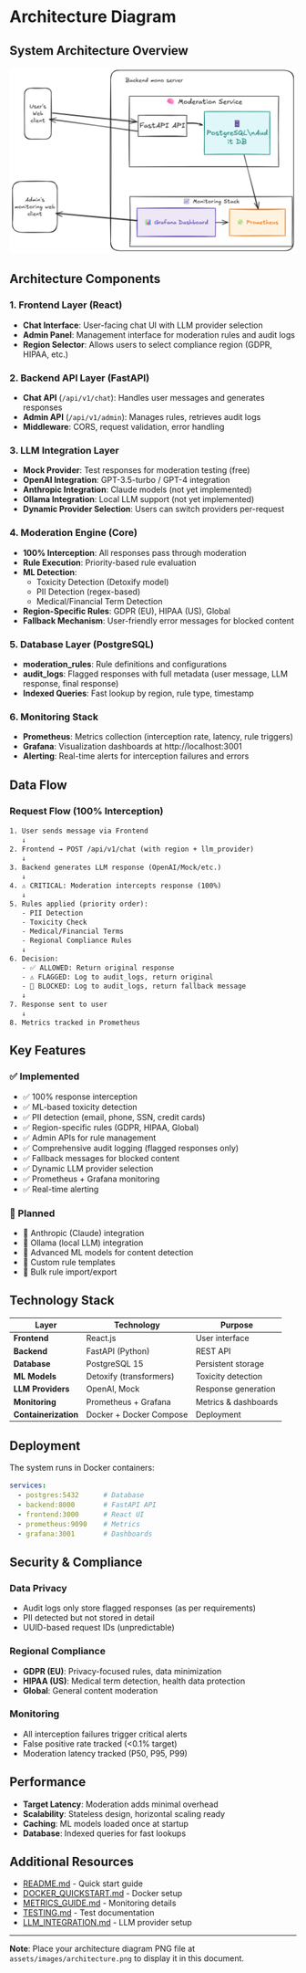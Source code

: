 # Architecture Diagram

## System Architecture Overview

![Real-Time Moderation and Compliance Engine Architecture](assets/images/architecture.png)

## Architecture Components

### 1. Frontend Layer (React)
- **Chat Interface**: User-facing chat UI with LLM provider selection
- **Admin Panel**: Management interface for moderation rules and audit logs
- **Region Selector**: Allows users to select compliance region (GDPR, HIPAA, etc.)

### 2. Backend API Layer (FastAPI)
- **Chat API** (`/api/v1/chat`): Handles user messages and generates responses
- **Admin API** (`/api/v1/admin`): Manages rules, retrieves audit logs
- **Middleware**: CORS, request validation, error handling

### 3. LLM Integration Layer
- **Mock Provider**: Test responses for moderation testing (free)
- **OpenAI Integration**: GPT-3.5-turbo / GPT-4 integration
- **Anthropic Integration**: Claude models (not yet implemented)
- **Ollama Integration**: Local LLM support (not yet implemented)
- **Dynamic Provider Selection**: Users can switch providers per-request

### 4. Moderation Engine (Core)
- **100% Interception**: All responses pass through moderation
- **Rule Execution**: Priority-based rule evaluation
- **ML Detection**:
  - Toxicity Detection (Detoxify model)
  - PII Detection (regex-based)
  - Medical/Financial Term Detection
- **Region-Specific Rules**: GDPR (EU), HIPAA (US), Global
- **Fallback Mechanism**: User-friendly error messages for blocked content

### 5. Database Layer (PostgreSQL)
- **moderation_rules**: Rule definitions and configurations
- **audit_logs**: Flagged responses with full metadata (user message, LLM response, final response)
- **Indexed Queries**: Fast lookup by region, rule type, timestamp

### 6. Monitoring Stack
- **Prometheus**: Metrics collection (interception rate, latency, rule triggers)
- **Grafana**: Visualization dashboards at http://localhost:3001
- **Alerting**: Real-time alerts for interception failures and errors

## Data Flow

### Request Flow (100% Interception)
```
1. User sends message via Frontend
   ↓
2. Frontend → POST /api/v1/chat (with region + llm_provider)
   ↓
3. Backend generates LLM response (OpenAI/Mock/etc.)
   ↓
4. ⚠️ CRITICAL: Moderation intercepts response (100%)
   ↓
5. Rules applied (priority order):
   - PII Detection
   - Toxicity Check
   - Medical/Financial Terms
   - Regional Compliance Rules
   ↓
6. Decision:
   - ✅ ALLOWED: Return original response
   - ⚠️ FLAGGED: Log to audit_logs, return original
   - 🚫 BLOCKED: Log to audit_logs, return fallback message
   ↓
7. Response sent to user
   ↓
8. Metrics tracked in Prometheus
```

## Key Features

### ✅ Implemented
- ✅ 100% response interception
- ✅ ML-based toxicity detection
- ✅ PII detection (email, phone, SSN, credit cards)
- ✅ Region-specific rules (GDPR, HIPAA, Global)
- ✅ Admin APIs for rule management
- ✅ Comprehensive audit logging (flagged responses only)
- ✅ Fallback messages for blocked content
- ✅ Dynamic LLM provider selection
- ✅ Prometheus + Grafana monitoring
- ✅ Real-time alerting

### 🚧 Planned
- 🚧 Anthropic (Claude) integration
- 🚧 Ollama (local LLM) integration
- 🚧 Advanced ML models for content detection
- 🚧 Custom rule templates
- 🚧 Bulk rule import/export

## Technology Stack

| Layer | Technology | Purpose |
|-------|------------|---------|
| **Frontend** | React.js | User interface |
| **Backend** | FastAPI (Python) | REST API |
| **Database** | PostgreSQL 15 | Persistent storage |
| **ML Models** | Detoxify (transformers) | Toxicity detection |
| **LLM Providers** | OpenAI, Mock | Response generation |
| **Monitoring** | Prometheus + Grafana | Metrics & dashboards |
| **Containerization** | Docker + Docker Compose | Deployment |

## Deployment

The system runs in Docker containers:

```yaml
services:
  - postgres:5432      # Database
  - backend:8000       # FastAPI API
  - frontend:3000      # React UI
  - prometheus:9090    # Metrics
  - grafana:3001       # Dashboards
```

## Security & Compliance

### Data Privacy
- Audit logs only store flagged responses (as per requirements)
- PII detected but not stored in detail
- UUID-based request IDs (unpredictable)

### Regional Compliance
- **GDPR (EU)**: Privacy-focused rules, data minimization
- **HIPAA (US)**: Medical term detection, health data protection
- **Global**: General content moderation

### Monitoring
- All interception failures trigger critical alerts
- False positive rate tracked (<0.1% target)
- Moderation latency tracked (P50, P95, P99)

## Performance

- **Target Latency**: Moderation adds minimal overhead
- **Scalability**: Stateless design, horizontal scaling ready
- **Caching**: ML models loaded once at startup
- **Database**: Indexed queries for fast lookups

## Additional Resources

- [README.md](README.md) - Quick start guide
- [DOCKER_QUICKSTART.md](DOCKER_QUICKSTART.md) - Docker setup
- [METRICS_GUIDE.md](backend/METRICS_GUIDE.md) - Monitoring details
- [TESTING.md](backend/TESTING.md) - Test documentation
- [LLM_INTEGRATION.md](LLM_INTEGRATION.md) - LLM provider setup

---

**Note**: Place your architecture diagram PNG file at `assets/images/architecture.png` to display it in this document.

